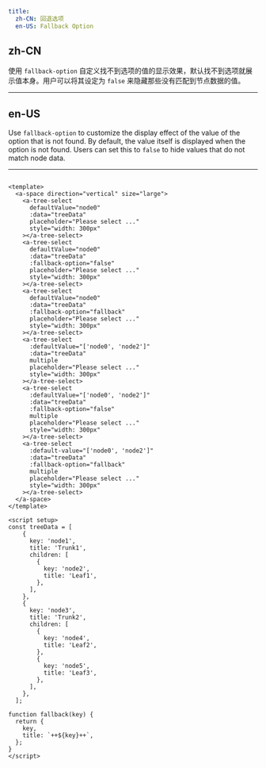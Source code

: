 ```yaml
title:
  zh-CN: 回退选项
  en-US: Fallback Option
```

## zh-CN

使用 `fallback-option` 自定义找不到选项的值的显示效果，默认找不到选项就展示值本身。用户可以将其设定为 `false` 来隐藏那些没有匹配到节点数据的值。

---

## en-US

Use `fallback-option` to customize the display effect of the value of the option that is not found. By default, the value itself is displayed when the option is not found. Users can set this to `false` to hide values that do not match node data.

---

```vue

<template>
  <a-space direction="vertical" size="large">
    <a-tree-select
      defaultValue="node0"
      :data="treeData"
      placeholder="Please select ..."
      style="width: 300px"
    ></a-tree-select>
    <a-tree-select
      defaultValue="node0"
      :data="treeData"
      :fallback-option="false"
      placeholder="Please select ..."
      style="width: 300px"
    ></a-tree-select>
    <a-tree-select
      defaultValue="node0"
      :data="treeData"
      :fallback-option="fallback"
      placeholder="Please select ..."
      style="width: 300px"
    ></a-tree-select>
    <a-tree-select
      :defaultValue="['node0', 'node2']"
      :data="treeData"
      multiple
      placeholder="Please select ..."
      style="width: 300px"
    ></a-tree-select>
    <a-tree-select
      :defaultValue="['node0', 'node2']"
      :data="treeData"
      :fallback-option="false"
      multiple
      placeholder="Please select ..."
      style="width: 300px"
    ></a-tree-select>
    <a-tree-select
      :default-value="['node0', 'node2']"
      :data="treeData"
      :fallback-option="fallback"
      multiple
      placeholder="Please select ..."
      style="width: 300px"
    ></a-tree-select>
  </a-space>
</template>

<script setup>
const treeData = [
    {
      key: 'node1',
      title: 'Trunk1',
      children: [
        {
          key: 'node2',
          title: 'Leaf1',
        },
      ],
    },
    {
      key: 'node3',
      title: 'Trunk2',
      children: [
        {
          key: 'node4',
          title: 'Leaf2',
        },
        {
          key: 'node5',
          title: 'Leaf3',
        },
      ],
    },
  ];

function fallback(key) {
  return {
    key,
    title: `++${key}++`,
  };
}
</script>
```
